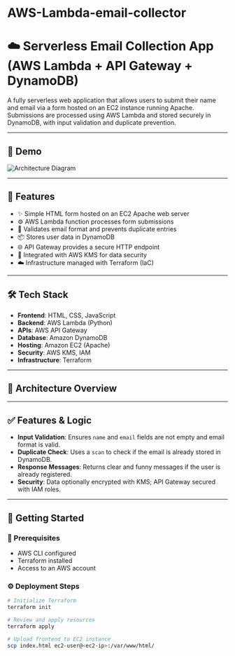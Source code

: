 # AWS-Lambda-email-collector

# ☁️ Serverless Email Collection App (AWS Lambda + API Gateway + DynamoDB)

A fully serverless web application that allows users to submit their name and email via a form hosted on an EC2 instance running Apache. Submissions are processed using AWS Lambda and stored securely in DynamoDB, with input validation and duplicate prevention.

---

## 📸 Demo

![Architecture Diagram](./diagram.png)

---

## 🧠 Features

- ✨ Simple HTML form hosted on an EC2 Apache web server
- ⚙️ AWS Lambda function processes form submissions
- 🔐 Validates email format and prevents duplicate entries
- 📦 Stores user data in DynamoDB
- 🌐 API Gateway provides a secure HTTP endpoint
- 🔐 Integrated with AWS KMS for data security
- ☁️ Infrastructure managed with Terraform (IaC)

---

## 🛠️ Tech Stack

- **Frontend**: HTML, CSS, JavaScript
- **Backend**: AWS Lambda (Python)
- **APIs**: AWS API Gateway
- **Database**: Amazon DynamoDB
- **Hosting**: Amazon EC2 (Apache)
- **Security**: AWS KMS, IAM
- **Infrastructure**: Terraform

---

## 🚀 Architecture Overview


---

## ✅ Features & Logic

- **Input Validation**: Ensures `name` and `email` fields are not empty and email format is valid.
- **Duplicate Check**: Uses a `scan` to check if the email is already stored in DynamoDB.
- **Response Messages**: Returns clear and funny messages if the user is already registered.
- **Security**: Data optionally encrypted with KMS; API Gateway secured with IAM roles.

---

## 🚀 Getting Started

### 🧩 Prerequisites
- AWS CLI configured
- Terraform installed
- Access to an AWS account

### ⚙️ Deployment Steps

```bash
# Initialize Terraform
terraform init

# Review and apply resources
terraform apply

# Upload frontend to EC2 instance
scp index.html ec2-user@<ec2-ip>:/var/www/html/
